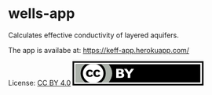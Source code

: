# wells-app

Calculates effective conductivity of layered aquifers.

The app is availabe at:  https://keff-app.herokuapp.com/

License: [CC BY 4.0](https://creativecommons.org/licenses/by/4.0/) ![](https://github.com/prabhasyadav/keff-app/blob/master/by.png)
